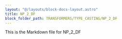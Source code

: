```yaml
---
layout: "@/layouts/block-docs-layout.astro"
title: NP_2_DF
block_folder_path: TRANSFORMERS/TYPE_CASTING/NP_2_DF
---
```


This is the Markdown file for NP_2_DF

